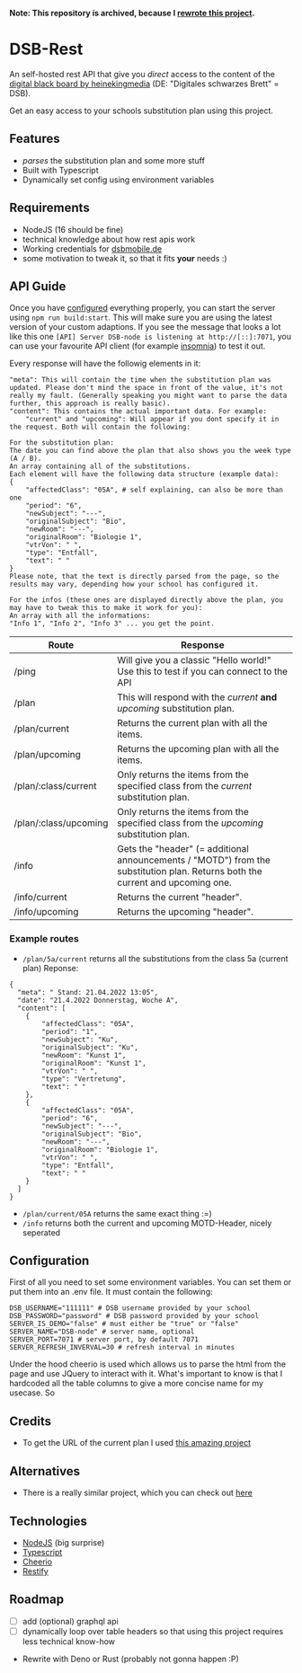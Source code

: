 **Note: This repository is archived, because I [rewrote this project](https://github.com/odincat/DSBmobile-api).**
# DSB-Rest
An self-hosted rest API that give you *direct* access to the content of the [digital black board by heinekingmedia](https://heinekingmedia.de/education/digitales-schwarzes-brett) (DE: "Digitales schwarzes Brett" = DSB).

Get an easy access to your schools substitution plan using this project.

## Features
- *parses* the substitution plan and some more stuff
- Built with Typescript
- Dynamically set config using environment variables

## Requirements
- NodeJS (16 should be fine)
- technical knowledge about how rest apis work
- Working credentials for [dsbmobile.de](https://dsbmobile.de/)
- some motivation to tweak it, so that it fits **your** needs :)

## API Guide
Once you have [configured]() everything properly, you can start the server using `npm run build:start`. This will make sure you are using the latest version of your custom adaptions.
If you see the message that looks a lot like this one `[API] Server DSB-node is listening at http://[::]:7071`, you can use your favourite API client (for example [insomnia](https://insomnia.rest/)) to test it out.

Every response will have the followig elements in it:
```
"meta": This will contain the time when the substitution plan was updated. Please don't mind the space in front of the value, it's not really my fault. (Generally speaking you might want to parse the data further, this approach is really basic).
"content": This contains the actual important data. For example:
    "current" and "upcoming": Will appear if you dont specify it in the request. Both will contain the following:

For the substitution plan:
The date you can find above the plan that also shows you the week type (A / B).
An array containing all of the substitutions.
Each element will have the following data structure (example data):
{
    "affectedClass": "05A", # self explaining, can also be more than one
    "period": "6",
    "newSubject": "---",
    "originalSubject": "Bio",
    "newRoom": "---",
    "originalRoom": "Biologie 1",
    "vtrVon": " ",
    "type": "Entfall",
    "text": " "
}
Please note, that the text is directly parsed from the page, so the results may vary, depending how your school has configured it.

For the infos (these ones are displayed directly above the plan, you may have to tweak this to make it work for you):
An array with all the informations:
"Info 1", "Info 2", "Info 3" ... you get the point.
```

| Route | Response |
| --- | --- |
| /ping | Will give you a classic "Hello world!" Use this to test if you can connect to the API |
| /plan | This will respond with the *current* **and** *upcoming* substitution plan. |
| /plan/current | Returns the current plan with all the items. |
| /plan/upcoming | Returns the upcoming plan with all the items. |
| /plan/:class/current | Only returns the items from the specified class from the *current* substitution plan. |
| /plan/:class/upcoming | Only returns the items from the specified class from the *upcoming* substitution plan. |
| /info | Gets the "header" (= additional announcements / "MOTD") from the substitution plan. Returns both the current and upcoming one. |
| /info/current | Returns the current "header". |
| /info/upcoming | Returns the upcoming "header". |

### Example routes
- `/plan/5a/current` returns all the substitutions from the class 5a (current plan) Reponse:
```
{
  "meta": " Stand: 21.04.2022 13:05",
  "date": "21.4.2022 Donnerstag, Woche A",
  "content": [
    {
        "affectedClass": "05A",
        "period": "1",
        "newSubject": "Ku",
        "originalSubject": "Ku",
        "newRoom": "Kunst 1",
        "originalRoom": "Kunst 1",
        "vtrVon": " ",
        "type": "Vertretung",
        "text": " "
    },
    {
        "affectedClass": "05A",
        "period": "6",
        "newSubject": "---",
        "originalSubject": "Bio",
        "newRoom": "---",
        "originalRoom": "Biologie 1",
        "vtrVon": " ",
        "type": "Entfall",
        "text": " "
    }
  ]
}
```
- `/plan/current/05A` returns the same exact thing :=)
- `/info` returns both the current and upcoming MOTD-Header, nicely seperated

## Configuration
First of all you need to set some environment variables. You can set them or put them into an .env file. It must contain the following:

```
DSB_USERNAME="111111" # DSB username provided by your school
DSB_PASSWORD="password" # DSB password provided by your school
SERVER_IS_DEMO="false" # must either be "true" or "false"
SERVER_NAME="DSB-node" # server name, optional
SERVER_PORT=7071 # server port, by default 7071
SERVER_REFRESH_INVERVAL=30 # refresh interval in minutes
```

Under the hood cheerio is used which allows us to parse the html from the page and use JQuery to interact with it.
What's important to know is that I hardcoded all the table columns to give a more concise name for my usecase. So

## Credits
- To get the URL of the current plan I used [this amazing project](https://github.com/TheNoim/DSBAPI)

## Alternatives
- There is a really similar project, which you can check out [here](https://codeberg.org/vertretungsplan/integration-dsb)

## Technologies
- [NodeJS](https://nodejs.org/en/) (big surprise)
- [Typescript](https://www.typescriptlang.org/)
- [Cheerio](https://www.npmjs.com/package/cheerio)
- [Restify](http://restify.com/)

## Roadmap
- [ ] add (optional) graphql api
- [ ] dynamically loop over table headers so that using this project requires less technical know-how
- Rewrite with Deno or Rust (probably not gonna happen :P)
